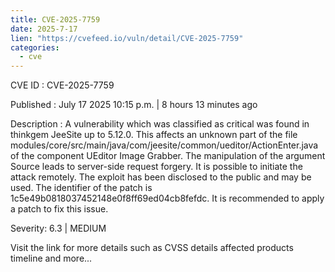 ```yaml
--- 
title: CVE-2025-7759
date: 2025-7-17
lien: "https://cvefeed.io/vuln/detail/CVE-2025-7759"
categories:
  - cve
---
```


CVE ID : CVE-2025-7759

Published :  July 17
2025
10:15 p.m. | 8 hours
13 minutes ago

Description : A vulnerability
which was classified as critical
was found in thinkgem JeeSite up to 5.12.0. This affects an unknown part of the file modules/core/src/main/java/com/jeesite/common/ueditor/ActionEnter.java of the component UEditor Image Grabber. The manipulation of the argument Source leads to server-side request forgery. It is possible to initiate the attack remotely. The exploit has been disclosed to the public and may be used. The identifier of the patch is 1c5e49b0818037452148e0f8ff69ed04cb8fefdc. It is recommended to apply a patch to fix this issue.

Severity: 6.3 | MEDIUM

Visit the link for more details
such as CVSS details
affected products
timeline
and more...
